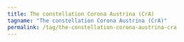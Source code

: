 ```yaml
---
title: The constellation Corona Austrina (CrA)
tagname: "The constellation Corona Austrina (CrA)"
permalink: /tag/the-constellation-corona-austrina-cra
---
```

